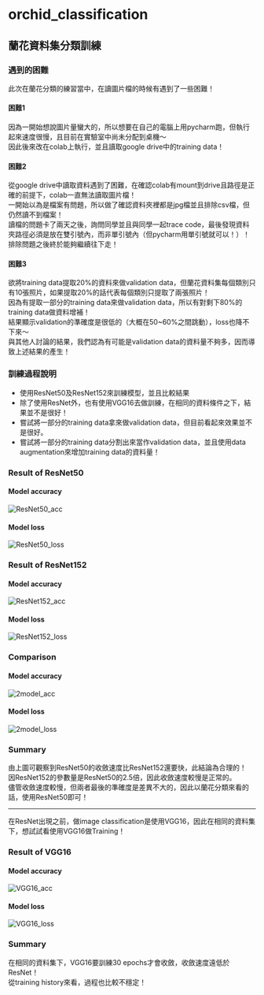 # orchid_classification
## 蘭花資料集分類訓練
### 遇到的困難
此次在蘭花分類的練習當中，在讀圖片檔的時候有遇到了一些困難！  

#### 困難1  
因為一開始想說圖片量蠻大的，所以想要在自己的電腦上用pycharm跑，但執行起來速度很慢，且目前在實驗室中尚未分配到桌機～  
因此後來改在colab上執行，並且讀取google drive中的training data！  
#### 困難2
從google drive中讀取資料遇到了困難，在確認colab有mount到drive且路徑是正確的前提下，colab一直無法讀取圖片檔！  
一開始以為是檔案有問題，所以做了確認資料夾裡都是jpg檔並且排除csv檔，但仍然讀不到檔案！  
讀檔的問題卡了兩天之後，詢問同學並且與同學一起trace code，最後發現資料夾路徑必須是放在雙引號內，而非單引號內（但pycharm用單引號就可以！）！  
排除問題之後終於能夠繼續往下走！ 

#### 困難3
欲將training data提取20%的資料來做validation data，但蘭花資料集每個類別只有10張照片，如果提取20%的話代表每個類別只提取了兩張照片！    
因為有提取一部分的training data來做validation data，所以有對剩下80%的training data做資料增補！  
結果顯示validation的準確度是很低的（大概在50~60%之間跳動），loss也降不下來～  
與其他人討論的結果，我們認為有可能是validation data的資料量不夠多，因而導致上述結果的產生！  

### 訓練過程說明
- 使用ResNet50及ResNet152來訓練模型，並且比較結果  
- 除了使用ResNet外，也有使用VGG16去做訓練，在相同的資料條件之下，結果並不是很好！
- 嘗試將一部分的training data拿來做validation data，但目前看起來效果並不是很好。
- 嘗試將一部分的training data分割出來當作validation data，並且使用data augmentation來增加training data的資料量！


### Result of ResNet50
#### Model accuracy
![ResNet50_acc](https://user-images.githubusercontent.com/62006029/192693277-c40b3b15-5bc5-4835-b07e-bf1afcb45301.png)
#### Model loss
![ResNet50_loss](https://user-images.githubusercontent.com/62006029/192693302-90b27bd8-5080-4652-98dd-544c19aa6669.png)

### Result of ResNet152
#### Model accuracy
![ResNet152_acc](https://user-images.githubusercontent.com/62006029/192693166-b9e1708f-265a-44bd-a79b-39d0b58c680d.png)
#### Model loss
![ResNet152_loss](https://user-images.githubusercontent.com/62006029/192693174-d6d15637-80b1-42be-a340-438422bc54f6.png)

### Comparison
#### Model accuracy
![2model_acc](https://user-images.githubusercontent.com/62006029/192693721-8a73eada-d29e-418c-bcf3-19e5f02def85.png)
#### Model loss
![2model_loss](https://user-images.githubusercontent.com/62006029/192693767-aed7ac87-3ee8-47db-a5d8-fdfb0c100aa6.png)

### Summary
由上圖可觀察到ResNet50的收斂速度比ResNet152還要快，此結論為合理的！  
因ResNet152的參數量是ResNet50的2.5倍，因此收斂速度較慢是正常的。  
儘管收斂速度較慢，但兩者最後的準確度是差異不大的，因此以蘭花分類來看的話，使用ResNet50即可！  

---

在ResNet出現之前，做image classification是使用VGG16，因此在相同的資料集下，想試試看使用VGG16做Training！  
### Result of VGG16
#### Model accuracy
![VGG16_acc](https://user-images.githubusercontent.com/62006029/193499979-17bb32f5-9c65-4f05-b8ee-fd5f2b00af3b.png)
#### Model loss 
![VGG16_loss](https://user-images.githubusercontent.com/62006029/193500098-8e4501bf-ff4c-465b-b9f4-a9124f1a52eb.png)

### Summary
在相同的資料集下，VGG16要訓練30 epochs才會收斂，收斂速度遠低於ResNet！  
從training history來看，過程也比較不穩定！
